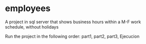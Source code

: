 # employees
A project in sql server that shows business hours within a M-F work schedule, without holidays

Run the project in the following order:
part1, part2, part3, Ejecucion
